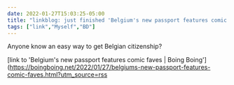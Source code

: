 ```yaml
---
date: 2022-01-27T15:03:25-05:00
title: "linkblog: just finished 'Belgium's new passport features comic faves | Boing Boing'"
tags: ["link","Myself","BD"]
---
```

Anyone know an easy way to get Belgian citizenship?
 
[link to 'Belgium's new passport features comic faves | Boing Boing'](https://boingboing.net/2022/01/27/belgiums-new-passport-features-comic-faves.html?utm_source=rss
